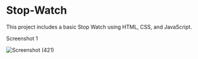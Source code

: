 # Stop-Watch
This project includes a basic Stop Watch using HTML, CSS, and JavaScript.

Screenshot 1

![Screenshot (421)](https://github.com/Akmal1796/Stop-Watch/assets/105329445/651d21a1-1176-410f-a00c-16dd1aaa85b0)
